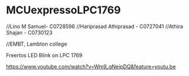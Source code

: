 # MCUexpressoLPC1769

//Lino M Samuel- C0728596
//Hariprasad Athiprasad - C0727041
//Athira Shajan - C0730123

//EMBT, Lambton college

Freertos LED Blink on LPC 1769

https://www.youtube.com/watch?v=Wm9_gNeipDQ&feature=youtu.be



